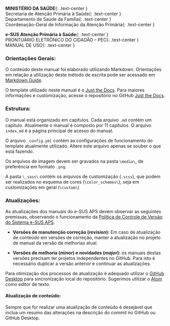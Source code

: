 **MINISTÉRIO DA SAÚDE**{: .text-center }<br>
Secretaria de Atenção Primária à Saúde{: .text-center }<br>
Departamento de Saúde da Família{: .text-center }<br>
Coordenação-Geral de Informação da Atenção Primária{: .text-center }<br>

**e-SUS Atenção Primária à Saúde**{: .text-center }<br>
PRONTUÁRIO ELETRÔNICO DO CIDADÃO – PEC{: .text-center }<br>
MANUAL DE USO{: .text-center }<br>

### Orientações Gerais:

O conteúdo deste manual foi elaborado utilizando Markdown. Orientações em relação a utilização deste método de escrita pode ser acessado em [Markdown Guide](https://www.markdownguide.org/basic-syntax/).

O template utilizado neste manual é o [Just the Docs](https://pmarsceill.github.io/just-the-docs/). Para maiores informações e customização, acesse o repositório no GitHub [Just the Docs](https://github.com/pmarsceill/just-the-docs).

### Estrutura:

O manual está organizado em capítulos. Cada arquivo `.md` contém um capítulo. Atualmente o manual é composto por 11 capítulos. O arquivo `index.md` é a página principal de acesso do manual.

O arquivo `_config.yml` contém as configurações de funcionamento do template atualmente utilizado. Altere este arquivo apenas se souber o que está fazendo.

Os arquivos de imagem devem ser gravados na pasta `\media\`, de preferência em formato `.png`.

A pasta `\_sass\` contém os arquivos de customização (`.scss`), que podem ser realizados no esquema de cores (`\color_schemes\`), seja em customizações em geral (`\custom\`)

### Atualizações:

As atualizações dos manuais do e-SUS APS devem observar as seguintes premissas, observando o funcionamento da [Política de Controle de Versão do Sistema e-SUS APS](https://cgiap-saps.github.io/e-SUS-APS-v.4.1/00_base_conceitual/#2-pol%C3%ADtica-de-controle-de-vers%C3%A3o-do-sistema-e-sus-aps).

- **Versões de manutenção correção (*revision*):** Em caso de atualização de conteúdo em versões de correção, manter a atualização no projeto de manual da versão de melhorias atual.

- **Versões de melhoria (*minor*) e novidades (*major*):** os manuais destas versões precisam ter projetos independentes no GitHub. Para isto é necessário duplicar a versão anterior e continuar as atualizações.

Para otimização dos processos de atualização é adequado utilizar o [GitHub Desktop](https://desktop.github.com/) para sincronização local do repositório. Sugerimos utilizar o [Atom](https://atom.io/) como editor de texto.

#### Atualização de conteúdo:

Sempre que for realizar uma atualização de conteúdo é desejável que inclua um resumo das alterações na descrição do *commit* no GitHub ou GitHub Desktop.
